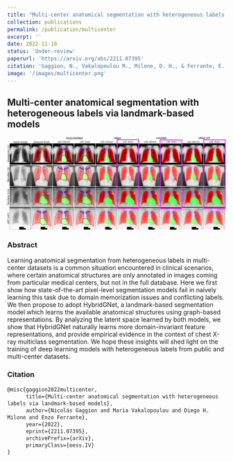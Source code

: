```yaml
---
title: "Multi-center anatomical segmentation with heterogeneous labels via landmark-based models"
collection: publications
permalink: /publication/multicenter
excerpt: ''
date: 2022-11-10
status: 'Under-review'
paperurl: 'https://arxiv.org/abs/2211.07395'
citation: 'Gaggion, N., Vakalopoulou M., Milone, D. H., & Ferrante, E. (2022, March). Multi-center anatomical segmentation with heterogeneous labels via landmark-based models. arxiv pre-print'
image: '/images/multicenter.png'
---
```


## Multi-center anatomical segmentation with heterogeneous labels via landmark-based models

<img src='/images/multicenter.png'>

### Abstract

Learning anatomical segmentation from heterogeneous labels in multi-center datasets is a common situation encountered in clinical scenarios, where certain anatomical structures are only annotated in images coming from particular medical centers, but not in the full database. Here we first show how state-of-the-art pixel-level segmentation models fail in naively learning this task due to domain memorization issues and conflicting labels. We then propose to adopt HybridGNet, a landmark-based segmentation model which learns the available anatomical structures using graph-based representations. By analyzing the latent space learned by both models, we show that HybridGNet naturally learns more domain-invariant feature representations, and provide empirical evidence in the context of chest X-ray multiclass segmentation. We hope these insights will shed light on the training of deep learning models with heterogeneous labels from public and multi-center datasets. 

### Citation
````
@misc{gaggion2022multicenter,
      title={Multi-center anatomical segmentation with heterogeneous labels via landmark-based models}, 
      author={Nicolás Gaggion and Maria Vakalopoulou and Diego H. Milone and Enzo Ferrante},
      year={2022},
      eprint={2211.07395},
      archivePrefix={arXiv},
      primaryClass={eess.IV}
}
````

